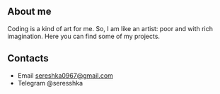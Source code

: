 ## About me
Coding is a kind of art for me. So, I am like an artist: poor and with rich imagination. Here you can find some of my projects.
## Contacts
- Email sereshka0967@gmail.com
- Telegram @seresshka